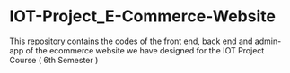 # IOT-Project_E-Commerce-Website
This repository contains the codes of the front end, back end and admin-app of the ecommerce website we have designed for the IOT Project Course ( 6th Semester )
